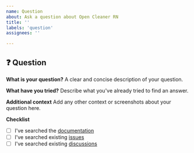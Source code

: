 ```yaml
---
name: Question
about: Ask a question about Open Cleaner RN
title: ''
labels: 'question'
assignees: ''

---
```


## ❓ Question

**What is your question?**
A clear and concise description of your question.

**What have you tried?**
Describe what you've already tried to find an answer.

**Additional context**
Add any other context or screenshots about your question here.

**Checklist**
- [ ] I've searched the [documentation](https://alexkads.github.io/open-cleaner-rn/)
- [ ] I've searched existing [issues](https://github.com/alexkads/open-cleaner-rn/issues)
- [ ] I've searched existing [discussions](https://github.com/alexkads/open-cleaner-rn/discussions) 